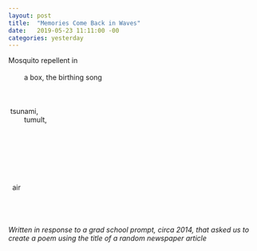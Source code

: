 ```yaml
---
layout: post
title:  "Memories Come Back in Waves"
date:   2019-05-23 11:11:00 -00
categories: yesterday
---
```


Mosquito repellent in
<br/>
<br/>
&nbsp; &nbsp; &nbsp; &nbsp; a box, the birthing song<!--more-->
<br/>
<br/>
<br/>
<br/>
&nbsp;tsunami,
<br/>
&nbsp;&nbsp;&nbsp;&nbsp;&nbsp;&nbsp;&nbsp;&nbsp;tumult, 
<br/>
<br/>
<br/>
<br/>
<br/>
<br/>
<br/>
<br/>
&nbsp;&nbsp;air
<br/>
<br/>
<br/>
<br/>
<br/>
*Written in response to a grad school prompt, circa 2014, that asked us to create a poem using the title of a random newspaper article*
